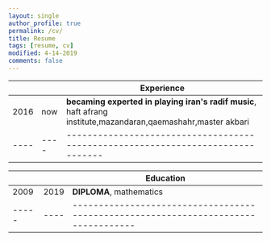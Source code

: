 ```yaml
---
layout: single
author_profile: true
permalink: /cv/
title: Resume
tags: [resume, cv]
modified: 4-14-2019
comments: false
---
```



|    |    | **Experience**                                                             |
|----|----|-------------------------------------------------------------------------------|
|2016| now| **becaming experted in playing iran's radif music**, haft afrang institute,mazandaran,qaemashahr,master akbari |
|----|----|-------------------------------------------------------------------------------|


|     |    |**Education**                                                               |
|-----|----|----------------------------------------------------------------------------------|
|2009 |2019| **DIPLOMA**, mathematics |
|-----|----|----------------------------------------------------------------------------------|